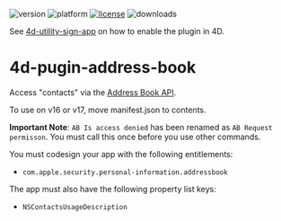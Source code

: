 ![version](https://img.shields.io/badge/version-16%2B-8331AE)
![platform](https://img.shields.io/static/v1?label=platform&message=mac-intel%20|%20mac-arm&color=blue)
[![license](https://img.shields.io/github/license/miyako/4d-plugin-address-book)](LICENSE)
![downloads](https://img.shields.io/github/downloads/miyako/4d-plugin-address-book/total)

See [4d-utility-sign-app](https://github.com/miyako/4d-utility-sign-app) on how to enable the plugin in 4D.

4d-pugin-address-book
=====================

Access "contacts" via the [Address Book API](https://developer.apple.com/library/mac/documentation/UserExperience/Conceptual/AddressBook/AddressBook.html).

To use on v16 or v17, move manifest.json to contents.

**Important Note**: ``AB Is access denied`` has been renamed as ``AB Request permisson``. You must call this once before you use other commands.

You must codesign your app with the following entitlements:

* ``com.apple.security.personal-information.addressbook``

The app must also have the following property list keys:

* ``NSContactsUsageDescription``
